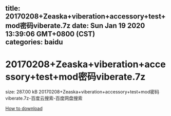 
title: 20170208+Zeaska+viberation+accessory+test+mod密码viberate.7z
date: Sun Jan 19 2020 13:39:06 GMT+0800 (CST)    
categories: baidu
---

# 20170208+Zeaska+viberation+accessory+test+mod密码viberate.7z
size: 287.00 kB
 20170208+Zeaska+viberation+accessory+test+mod密码viberate.7z-百度云搜索-百度网盘搜索
 

[How to download](https://bpcam.bemobtrk.com/go/2ceec3aa-1ca2-46d6-b9ff-aaa5c184517c?jno=738)